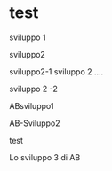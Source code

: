 # test

 sviluppo 1


 sviluppo2

 
 sviluppo2-1
 sviluppo 2 ....
 
  sviluppo 2 -2
 
 ABsviluppo1
 
 AB-Sviluppo2
 
test



Lo sviluppo 3 di AB